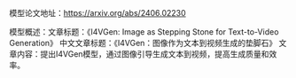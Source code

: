 模型论文地址：https://arxiv.org/abs/2406.02230

模型概述：文章标题：《I4VGen: Image as Stepping Stone for Text-to-Video Generation》
中文文章标题：《I4VGen：图像作为文本到视频生成的垫脚石》
文章内容：提出I4VGen模型，通过图像引导生成文本到视频，提高生成质量和效率。
